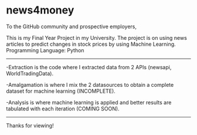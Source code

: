 # news4money
To the GitHub community and prospective employers,


This is my Final Year Project in my University. 
The project is on using news articles to predict changes in stock prices by using Machine Learning. Programming Language: Python
___________________________________________________________________________________________________________________
-Extraction is the code where I extracted data from 2 APIs (newsapi, WorldTradingData).

-Amalgamation is where I mix the 2 datasources to obtain a complete dataset for machine learning (INCOMPLETE).

-Analysis is where machine learning is applied and better results are tabulated with each iteration (COMING SOON).
___________________________________________________________________________________________________________________

Thanks for viewing!
